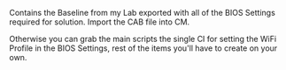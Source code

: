 Contains the Baseline from my Lab exported with all of the BIOS Settings required for solution.
Import the CAB file into CM.

Otherwise you can grab the main scripts the single CI for setting the WiFi Profile in the BIOS Settings, rest of the items you'll have to create on your own.
